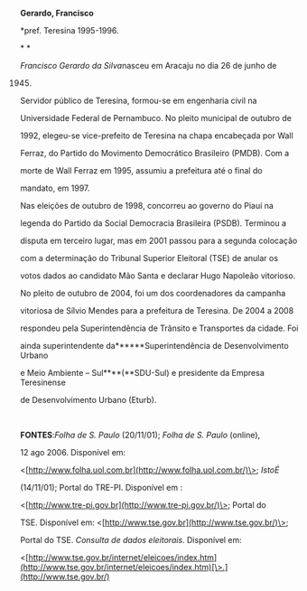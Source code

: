 **Gerardo, Francisco**



\*pref. Teresina 1995-1996.



* *



*Francisco Gerardo da Silva*nasceu em Aracaju no dia 26 de junho de

1945.  



Servidor público de Teresina, formou-se em engenharia civil na

Universidade Federal de Pernambuco. No pleito municipal de outubro de

1992, elegeu-se vice-prefeito de Teresina na chapa encabeçada por Wall

Ferraz, do Partido do Movimento Democrático Brasileiro (PMDB). Com a

morte de Wall Ferraz em 1995, assumiu a prefeitura até o final do

mandato, em 1997.



Nas eleições de outubro de 1998, concorreu ao governo do Piauí na

legenda do Partido da Social Democracia Brasileira (PSDB). Terminou a

disputa em terceiro lugar, mas em 2001 passou para a segunda colocação

com a determinação do Tribunal Superior Eleitoral (TSE) de anular os

votos dados ao candidato Mão Santa e declarar Hugo Napoleão vitorioso.



No pleito de outubro de 2004, foi um dos coordenadores da campanha

vitoriosa de Sílvio Mendes para a prefeitura de Teresina. De 2004 a 2008

respondeu pela Superintendência de Trânsito e Transportes da cidade. Foi

ainda superintendente da******Superintendência de Desenvolvimento Urbano

e Meio Ambiente – Sul****(**SDU-Sul) e presidente da Empresa Teresinense

de Desenvolvimento Urbano (Eturb).



 



**FONTES**:*Folha de S. Paulo* (20/11/01); *Folha de S. Paulo* (online),

12 ago 2006. Disponível em:

\<[http://www.folha.uol.com.br](http://www.folha.uol.com.br/)\>; *IstoÉ*

(14/11/01); Portal do TRE-PI. Disponível em :

\<[http://www.tre-pi.gov.br](http://www.tre-pi.gov.br/)\>; Portal do

TSE. Disponível em: \<[http://www.tse.gov.br](http://www.tse.gov.br/)\>;

Portal do TSE. *Consulta de dados eleitorais*. Disponível em:

\<[http://www.tse.gov.br/internet/eleicoes/index.htm](http://www.tse.gov.br/internet/eleicoes/index.htm)[\>.](http://www.tse.gov.br/)



 

